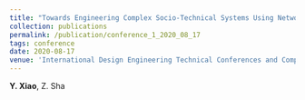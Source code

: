 ```yaml
---
title: "Towards Engineering Complex Socio-Technical Systems Using Network Motifs: A Case Study On Bike-Sharing Systems [[Paper]](http://xiaoyinshuang.github.io/yx/files/conference1.pdf) [[DOI]](https://doi.org/10.1115/DETC2020-22631)"
collection: publications
permalink: /publication/conference_1_2020_08_17
tags: conference
date: 2020-08-17
venue: 'International Design Engineering Technical Conferences and Computers and Information in Engineering Conference'
---
```

**Y. Xiao**, Z. Sha
